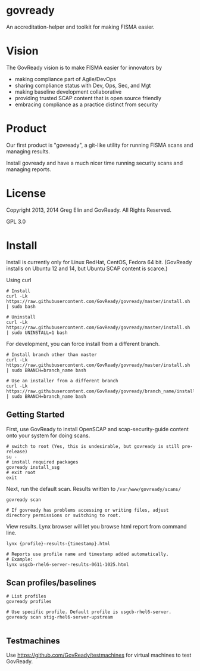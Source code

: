 govready
========

An accreditation-helper and toolkit for making FISMA easier.

# Vision 
The GovReady vision is to make FISMA easier for innovators by

- making compliance part of Agile/DevOps
- sharing compliance status with Dev, Ops, Sec, and Mgt
- making baseline development collaborative
- providing trusted SCAP content that is open source friendly
- embracing compliance as a practice distinct from security


# Product
Our first product is "govready", a git-like utility for running FISMA scans and managing results. 

Install govready and have a much nicer time running security scans and managing reports. 

# License
Copyright 2013, 2014 Greg Elin and GovReady. All Rights Reserved.

GPL 3.0



# Install
Install is currently only for Linux RedHat, CentOS, Fedora 64 bit. (GovReady installs on Ubuntu 12 and 14, but Ubuntu SCAP content is scarce.)

Using curl
```
# Install
curl -Lk https://raw.githubusercontent.com/GovReady/govready/master/install.sh | sudo bash

# Uninstall
curl -Lk https://raw.githubusercontent.com/GovReady/govready/master/install.sh | sudo UNINSTALL=1 bash
```

For development, you can force install from a different branch. 
```
# Install branch other than master
curl -Lk https://raw.githubusercontent.com/GovReady/govready/master/install.sh | sudo BRANCH=branch_name bash

# Use an installer from a different branch
curl -Lk https://raw.githubusercontent.com/GovReady/govready/branch_name/install.sh | sudo BRANCH=branch_name bash
```

## Getting Started
First, use GovReady to install OpenSCAP and scap-security-guide content onto your system for doing scans.

```
# switch to root (Yes, this is undesirable, but govready is still pre-release)
su -
# install required packages
govready install_ssg
# exit root
exit
```

Next, run the default scan. Results written to `/var/www/govready/scans/`

```
govready scan

# If govready has problems accessing or writing files, adjust directory permissions or switching to root.
```

View results. Lynx browser will let you browse html report from command line.
```
lynx {profile}-results-{timestamp}.html

# Reports use profile name and timestamp added automatically. 
# Example:
lynx usgcb-rhel6-server-results-0611-1025.html

```

## Scan profiles/baselines
```
# List profiles
govready profiles

# Use specific profile. Default profile is usgcb-rhel6-server.
govready scan stig-rhel6-server-upstream


```

## Testmachines 
Use https://github.com/GovReady/testmachines for virtual machines to test GovReady.
